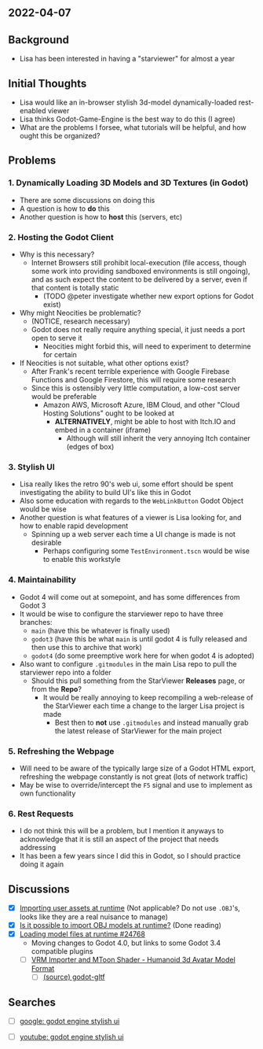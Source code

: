 
## 2022-04-07

## Background
- Lisa has been interested in having a "starviewer" for almost a year

## Initial Thoughts
- Lisa would like an in-browser stylish 3d-model dynamically-loaded rest-enabled viewer
- Lisa thinks Godot-Game-Engine is the best way to do this (I agree)
- What are the problems I forsee, what tutorials will be helpful, and how ought this be organized?

## Problems

### 1. Dynamically Loading 3D Models and 3D Textures (in Godot)
- There are some discussions on doing this
- A question is how to **do** this
- Another question is how to **host** this (servers, etc)

### 2. Hosting the Godot Client
- Why is this necessary?
  - Internet Browsers still prohibit local-execution (file access, though some work into providing sandboxed environments is still ongoing), and as such expect the content to be delivered by a server, even if that content is totally static
    - (TODO @peter investigate whether new export options for Godot exist)
- Why might Neocities be problematic?
  - (NOTICE, research necessary)
  - Godot does not really require anything special, it just needs a port open to serve it
    - Neocities might forbid this, will need to experiment to determine for certain
- If Neocities is not suitable, what other options exist?
  - After Frank's recent terrible experience with Google Firebase Functions and Google Firestore, this will require some research
  - Since this is ostensibly very little computation, a low-cost server would be preferable
    - Amazon AWS, Microsoft Azure, IBM Cloud, and other "Cloud Hosting Solutions" ought to be looked at
      - **ALTERNATIVELY**, might be able to host with Itch.IO and embed in a container (iframe)
        - Although will still inherit the very annoying Itch container (edges of box)

### 3. Stylish UI
- Lisa really likes the retro 90's web ui, some effort should be spent investigating the ability to build UI's like this in Godot
- Also some education with regards to the `WebLinkButton` Godot Object would be wise
- Another question is what features of a viewer is Lisa looking for, and how to enable rapid development
  - Spinning up a web server each time a UI change is made is not desirable
    - Perhaps configuring some `TestEnvironment.tscn` would be wise to enable this workstyle

### 4. Maintainability
- Godot 4 will come out at somepoint, and has some differences from Godot 3
- It would be wise to configure the starviewer repo to have three branches:
  - `main` (have this be whatever is finally used)
  - `godot3` (have this be what `main` is until godot 4 is fully released and then use this to archive that work)
  - `godot4` (do some preemptive work here for when godot 4 is adopted)
- Also want to configure `.gitmodules` in the main Lisa repo to pull the starviewer repo into a folder
  - Should this pull something from the StarViewer **Releases** page, or from the **Repo**?
    - It would be really annoying to keep recompiling a web-release of the StarViewer each time a change to the larger Lisa project is made
      - Best then to **not** use `.gitmodules` and instead manually grab the latest release of StarViewer for the main project

### 5. Refreshing the Webpage
- Will need to be aware of the typically large size of a Godot HTML export, refreshing the webpage constantly is not great (lots of network traffic)
- May be wise to override/intercept the `F5` signal and use to implement as own functionality

### 6. Rest Requests
- I do not think this will be a problem, but I mention it anyways to acknowledge that it is still an aspect of the project that needs addressing
- It has been a few years since I did this in Godot, so I should practice doing it again

## Discussions
- [x] [Importing user assets at runtime](https://godotforums.org/discussion/20788/importing-user-assets-at-runtime) (Not applicable? Do not use `.OBJ`'s, looks like they are a real nuisance to manage)
- [x] [Is it possible to import OBJ models at runtime?](https://www.reddit.com/r/godot/comments/de4a31/is_it_possible_to_import_obj_models_at_runtime/) (Done reading)
- [x] [Loading model files at runtime #24768](https://github.com/godotengine/godot/issues/24768)
  - Moving changes to Godot 4.0, but links to some Godot 3.4 compatible plugins
  - [ ] [VRM Importer and MToon Shader - Humanoid 3d Avatar Model Format](https://godotengine.org/asset-library/asset/964)
    - [ ] [(source) godot-gltf](https://github.com/V-Sekai/godot-gltf-module/)

## Searches
- [ ] [google: godot engine stylish ui](https://www.google.com/search?q=godot+engine+stylish+ui&sxsrf=APq-WBusqKYs_NMQt89likyO1Z--z-UWrQ%3A1649364402417&ei=sk1PYqWMGcmrptQP16efQA&ved=0ahUKEwilrb6a6YL3AhXJlYkEHdfTBwgQ4dUDCA0&uact=5&oq=godot+engine+stylish+ui&gs_lcp=Cgdnd3Mtd2l6EAMyBAgAEEcyBAgAEEcyBAgAEEcyBAgAEEcyBAgAEEcyBAgAEEcyBAgAEEcyBAgAEEdKBAhBGABKBAhGGABQAFgAYL25BWgAcAJ4AIABAIgBAJIBAJgBAMgBCMABAQ&sclient=gws-wiz)
- [ ] [youtube: godot engine stylish ui](https://www.youtube.com/results?search_query=godot+engine+stylish+ui)


